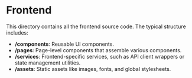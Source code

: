 # Frontend

This directory contains all the frontend source code. The typical structure includes:

- **/components**: Reusable UI components.
- **/pages**: Page-level components that assemble various components.
- **/services**: Frontend-specific services, such as API client wrappers or state management utilities.
- **/assets**: Static assets like images, fonts, and global stylesheets.
